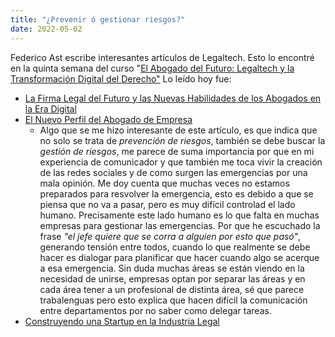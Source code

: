 ```yaml
---
title: "¿Prevenir ó gestionar riesgos?"
date: 2022-05-02
---
```


Federico Ast escribe interesantes artículos de Legaltech. Esto lo encontré en la quinta semana del curso "[El Abogado del Futuro: Legaltech y la Transformación Digital del Derecho"](https://www.coursera.org/learn/legaltech)
Lo leído hoy fue:


- [La Firma Legal del Futuro y las Nuevas Habilidades de los Abogados en la Era Digital](https://medium.com/astec/la-firma-legal-del-futuro-y-las-nuevas-habilidades-de-los-abogados-en-la-era-digital-c0912bc5489d)
- [El Nuevo Perfil del Abogado de Empresa](https://medium.com/astec/el-nuevo-perfil-del-abogado-de-empresa-2b33d4b91fa9)
  - Algo que se me hizo interesante de este artículo, es que indica que no solo se trata de *prevención de riesgos*, también se debe buscar la *gestión de riesgos*, me parece de suma importancia por que en mi experiencia de comunicador y que también me toca vivir la creación de las redes sociales y de como surgen las emergencias por una mala opinión. Me doy cuenta que muchas veces no estamos preparados para resvolver la emergencia, esto es debido a que se piensa que no va a pasar, pero es muy difícil controlad el lado humano. Precisamente este lado humano es lo que falta en muchas empresas para gestionar las emergencias. Por que he escuchado la frase *"el jefe quiere que se corra a alguien por esto que pasó"*, generando tensión entre todos, cuando lo que realmente se debe hacer es dialogar para planificar que hacer cuando algo se acerque a esa emergencia. Sin duda muchas áreas se están viendo en la necesidad de unirse, empresas optan por separar las áreas y en cada área tener a un profesional de distinta área, sé que parece trabalenguas pero esto explica que hacen difícil la comunicación entre departamentos por no saber como delegar tareas.
- [Construyendo una Startup en la Industria Legal](https://medium.com/astec/construyendo-una-startup-en-la-industria-legal-b60e5c1fc412)
